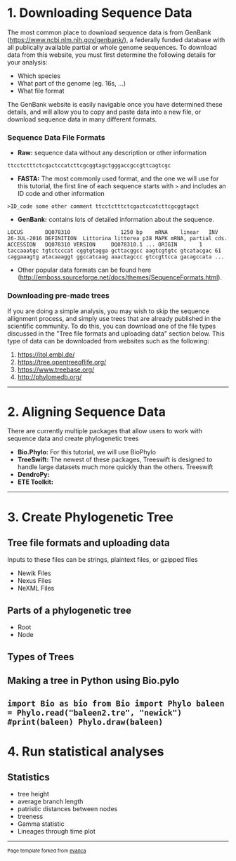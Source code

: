 # 1. Downloading Sequence Data 
The most common place to download sequence data is from GenBank (https://www.ncbi.nlm.nih.gov/genbank/), a federally funded database with all publically available partial or whole genome sequences. To download data from this website, you must first determine the following details for your analysis:
- Which species 
- What part of the genome (eg. 16s, ...)
- What file format 

The GenBank website is easily navigable once you have determined these details, and will allow you to copy and paste data into a new file, or download sequence data in many different formats. 
### Sequence Data File Formats 

- **Raw:** sequence data without any description or other information  

`ttcctctttctcgactccatcttcgcggtagctgggaccgccgttcagtcgc`
- **FASTA:** The most commonly used format, and the one we will use for this tutorial, the first line of each sequence starts with `>` and includes an ID code and other information

`>ID_code some other comment
ttcctctttctcgactccatcttcgcggtagct`
- **GenBank:** contains lots of detailed information about the sequence. 

`LOCUS       DQ078310                1250 bp    mRNA    linear   INV 26-JUL-2016
DEFINITION  Littorina littorea p38 MAPK mRNA, partial cds.
ACCESSION   DQ078310
VERSION     DQ078310.1
...
ORIGIN      
        1 taccaaatgc tgtctcccat cggtgtagga gcttacggcc aagtcgtgtc gtcatacgac
       61 caggaaagtg atacaaaggt ggccatcaag aaactagccc gtccgttcca gacagccata
...`

- Other popular data formats can be found here (http://emboss.sourceforge.net/docs/themes/SequenceFormats.html). 

### Downloading pre-made trees
If you are doing a simple analysis, you may wish to skip the sequence allignment process, and simply use trees that are already published in the scientific community. To do this, you can download one of the file types discussed in the "Tree file formats and uploading data" section below. This type of data can be downloaded from websites such as the following: 
1. https://itol.embl.de/
2. https://tree.opentreeoflife.org/
3. https://www.treebase.org/
4. http://phylomedb.org/ 
---
# 2. Aligning Sequence Data 
There are currently multiple packages that allow users to work with sequence data and create phylogenetic trees 
- **Bio.Phylo:** For this tutorial, we will use BioPhylo 
- **TreeSwift:** The newest of these packages, Treeswift is designed to handle large datasets much more quickly than the others. Treeswift 
- **DendroPy:**
- **ETE Toolkit:**
---
# 3. Create Phylogenetic Tree
## Tree file formats and uploading data

Inputs to these files can be strings, plaintext files, or gzipped files 

- Newik Files 
- Nexus Files 
- NeXML Files  

## Parts of a phylogenetic tree 
- Root 
- Node 
## Types of Trees 
## Making a tree in Python using Bio.pylo

`import Bio as bio
from Bio import Phylo
baleen = Phylo.read("baleen2.tre", "newick")
#print(baleen)
Phylo.draw(baleen)`
---
# 4. Run statistical analyses
## Statistics 
- tree height
- average branch length
- patristic distances between nodes 
- treeness 
- Gamma statistic 
- Lineages through time plot 

---
<p style="font-size:11px">Page template forked from <a href="https://github.com/evanca/quick-portfolio">evanca</a></p>
<!-- Remove above link if you don't want to attibute -->
